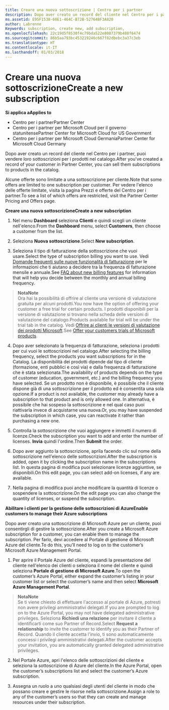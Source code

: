 ```yaml
---
title: Creare una nuova sottoscrizione | Centro per i partner
description: Dopo aver creato un record del cliente nel Centro per i partner, puoi vendere loro sottoscrizioni per i prodotti nel catalogo.
ms.assetid: E95F1538-60E1-464C-B72B-52764BF3A820
author: Labrenne
Keywords: subscription, create new, add subscription,
ms.openlocfilehash: 22c19d5f8530f4c79bda522e8087379b488f6474
ms.sourcegitcommit: 86b5aa793bc453219246c667f82dbebc3a37c3eb
ms.translationtype: HT
ms.contentlocale: it-IT
ms.lasthandoff: 01/03/2018
---
```

# <a name="create-a-new-subscription"></a><span data-ttu-id="29e7d-103">Creare una nuova sottoscrizione</span><span class="sxs-lookup"><span data-stu-id="29e7d-103">Create a new subscription</span></span>

**<span data-ttu-id="29e7d-104">Si applica a</span><span class="sxs-lookup"><span data-stu-id="29e7d-104">Applies to</span></span>**

-  <span data-ttu-id="29e7d-105">Centro per i partner</span><span class="sxs-lookup"><span data-stu-id="29e7d-105">Partner Center</span></span>
-  <span data-ttu-id="29e7d-106">Centro per i partner per Microsoft Cloud per il governo statunitense</span><span class="sxs-lookup"><span data-stu-id="29e7d-106">Partner Center for Microsoft Cloud for US Government</span></span>
-  <span data-ttu-id="29e7d-107">Centro per i partner per Microsoft Cloud Germania</span><span class="sxs-lookup"><span data-stu-id="29e7d-107">Partner Center for Microsoft Cloud Germany</span></span>

<span data-ttu-id="29e7d-108">Dopo aver creato un record del cliente nel Centro per i partner, puoi vendere loro sottoscrizioni per i prodotti nel catalogo.</span><span class="sxs-lookup"><span data-stu-id="29e7d-108">After you've created a record of your customer in Partner Center, you can sell them subscriptions to products in the catalog.</span></span>

<span data-ttu-id="29e7d-109">Alcune offerte sono limitate a una sottoscrizione per cliente.</span><span class="sxs-lookup"><span data-stu-id="29e7d-109">Note that some offers are limited to one subscription per customer.</span></span> <span data-ttu-id="29e7d-110">Per vedere l'elenco delle offerte limitate, visita la pagina Prezzi e offerte del Centro per i partner.</span><span class="sxs-lookup"><span data-stu-id="29e7d-110">To see a list of which offers are restricted, visit the Partner Center Pricing and Offers page.</span></span> 


**<span data-ttu-id="29e7d-111">Creare una nuova sottoscrizione</span><span class="sxs-lookup"><span data-stu-id="29e7d-111">Create a new subscription</span></span>**

1.  <span data-ttu-id="29e7d-112">Nel menu **Dashboard** seleziona **Clienti** e quindi scegli un cliente nell'elenco.</span><span class="sxs-lookup"><span data-stu-id="29e7d-112">From the **Dashboard** menu, select **Customers**, then choose a customer from the list.</span></span>

2.  <span data-ttu-id="29e7d-113">Seleziona **Nuova sottoscrizione**.</span><span class="sxs-lookup"><span data-stu-id="29e7d-113">Select **New subscription**.</span></span>

3.  <span data-ttu-id="29e7d-114">Seleziona il tipo di fatturazione della sottoscrizione che vuoi usare.</span><span class="sxs-lookup"><span data-stu-id="29e7d-114">Select the type of subscription billing you want to use.</span></span>  <span data-ttu-id="29e7d-115">Vedi [Domande frequenti sulle nuove funzionalità di fatturazione](faq-about-new-billing-features.md) per le informazioni che ti aiutano a decidere tra la frequenza di fatturazione mensile e annuale.</span><span class="sxs-lookup"><span data-stu-id="29e7d-115">See [FAQ about new billing features](faq-about-new-billing-features.md) for information that will help you decide between the monthly and annual billing frequency.</span></span>
 
 >**<span data-ttu-id="29e7d-116">Nota</span><span class="sxs-lookup"><span data-stu-id="29e7d-116">Note</span></span>**<br> <span data-ttu-id="29e7d-117">Ora hai la possibilità di offrire al cliente una versione di valutazione gratuita per alcuni prodotti.</span><span class="sxs-lookup"><span data-stu-id="29e7d-117">You now have the option of offering your customer a free trial for certain products.</span></span> <span data-ttu-id="29e7d-118">I prodotti disponibili per la versione di valutazione si trovano nella scheda delle versioni di valutazione del catalogo.</span><span class="sxs-lookup"><span data-stu-id="29e7d-118">Products available for trial will be under the trial tab in the catalog.</span></span> <span data-ttu-id="29e7d-119">Vedi [Offrire ai clienti le versioni di valutazione dei prodotti Microsoft](offer-your-customers-trials-of-microsoft-products.md).</span><span class="sxs-lookup"><span data-stu-id="29e7d-119">See [Offer your customers trials of Microsoft products](offer-your-customers-trials-of-microsoft-products.md).</span></span>

 
4. <span data-ttu-id="29e7d-120">Dopo aver selezionato la frequenza di fatturazione, seleziona i prodotti per cui vuoi le sottoscrizioni nel catalogo.</span><span class="sxs-lookup"><span data-stu-id="29e7d-120">After selecting the billing frequency, select the products you want subscriptions for in the Catalog.</span></span> <span data-ttu-id="29e7d-121">La disponibilità dei prodotti dipende dal tipo di cliente (formazione, enti pubblici e così via) e dalla frequenza di fatturazione che è stata selezionata.</span><span class="sxs-lookup"><span data-stu-id="29e7d-121">The availability of products depends on the type of customer (education, government, etc.) and the billing frequency you have selected.</span></span> <span data-ttu-id="29e7d-122">Se un prodotto non è disponibile, è possibile che il cliente dispone già di una sottoscrizione per il prodotto ed è consentita una sola opzione.</span><span class="sxs-lookup"><span data-stu-id="29e7d-122">If a product is not available, the customer may already have a subscription to that product and is only allowed one.</span></span> <span data-ttu-id="29e7d-123">In alternativa, è possibile che hai sospeso la sottoscrizione e nel qual caso puoi riattivarla invece di acquistarne una nuova.</span><span class="sxs-lookup"><span data-stu-id="29e7d-123">Or, you may have suspended the subscription in which case, you can reactivate it rather than purchasing a new one.</span></span>

5. <span data-ttu-id="29e7d-124">Controlla la sottoscrizione che vuoi aggiungere e immetti il numero di licenze.</span><span class="sxs-lookup"><span data-stu-id="29e7d-124">Check the subscription you want to add and enter the number of licenses.</span></span> <span data-ttu-id="29e7d-125">**Invia** quindi l'ordine.</span><span class="sxs-lookup"><span data-stu-id="29e7d-125">Then **Submit** the order.</span></span>

6.  <span data-ttu-id="29e7d-126">Dopo aver aggiunto la sottoscrizione, aprila facendo clic sul nome della sottoscrizione nell'elenco delle sottoscrizioni.</span><span class="sxs-lookup"><span data-stu-id="29e7d-126">After the subscription is added, open it by clicking the subscription name in the subscriptions list.</span></span> <span data-ttu-id="29e7d-127">In questa pagina di modifica puoi selezionare licenze aggiuntive, se disponibili.</span><span class="sxs-lookup"><span data-stu-id="29e7d-127">On this edit page, you can select add-on licenses, if any are available.</span></span>

7.  <span data-ttu-id="29e7d-128">Nella pagina di modifica puoi anche modificare la quantità di licenze o sospendere la sottoscrizione.</span><span class="sxs-lookup"><span data-stu-id="29e7d-128">On the edit page you can also change the quantity of licenses, or suspend the subscription.</span></span>


**<span data-ttu-id="29e7d-129">Abilitare i clienti per la gestione delle sottoscrizioni di Azure</span><span class="sxs-lookup"><span data-stu-id="29e7d-129">Enable customers to manage their Azure subscriptions</span></span>**

<span data-ttu-id="29e7d-130">Dopo aver creato una sottoscrizione di Microsoft Azure per un cliente, puoi consentirgli di gestire la sottoscrizione.</span><span class="sxs-lookup"><span data-stu-id="29e7d-130">After you create a Microsoft Azure subscription for a customer, you can enable them to manage the subscription.</span></span> <span data-ttu-id="29e7d-131">Per farlo, devi accedere al Portale di gestione di Microsoft Azure del cliente.</span><span class="sxs-lookup"><span data-stu-id="29e7d-131">To do this, you’ll need to log on to the customer’s Microsoft Azure Management Portal.</span></span> 

1.  <span data-ttu-id="29e7d-132">Per aprire il Portale Azure del cliente, espandi la presentazione del cliente nell'elenco dei clienti o seleziona il nome del cliente e quindi seleziona **Portale di gestione di Microsoft Azure**.</span><span class="sxs-lookup"><span data-stu-id="29e7d-132">To open the customer’s Azure Portal, either expand the customer’s listing in your customer list or select the customer’s name and then select **Microsoft Azure Management Portal**.</span></span>
    
 >**<span data-ttu-id="29e7d-133">Nota</span><span class="sxs-lookup"><span data-stu-id="29e7d-133">Note</span></span>** <br> <span data-ttu-id="29e7d-134">Se ti viene chiesto di effettuare l'accesso al portale di Azure, potresti non avere privilegi amministrativi delegati.</span><span class="sxs-lookup"><span data-stu-id="29e7d-134">If you are prompted to log on to the Azure Portal, you may not have delegated administrative privileges.</span></span> <span data-ttu-id="29e7d-135">Seleziona **Richiedi una relazione** per invitare il cliente a identificarti come suo Partner of Record.</span><span class="sxs-lookup"><span data-stu-id="29e7d-135">Select **Request a relationship** to invite the customer to identify you as their Partner of Record.</span></span> <span data-ttu-id="29e7d-136">Quando il cliente accetta l'invio, ti sono automaticamente concessi i privilegi amministrativi delegati.</span><span class="sxs-lookup"><span data-stu-id="29e7d-136">After the customer accepts your invitation, you are automatically granted delegated administrative privileges.</span></span> 

2.  <span data-ttu-id="29e7d-137">Nel Portale Azure, apri l'elenco delle sottoscrizioni del cliente e seleziona la sottoscrizione di Azure del cliente.</span><span class="sxs-lookup"><span data-stu-id="29e7d-137">In the Azure Portal, open the customer’s subscriptions list and select the customer’s Azure subscription.</span></span>

3.  <span data-ttu-id="29e7d-138">Assegna un ruolo a uno qualsiasi degli utenti del cliente in modo che possano creare e gestire le risorse nella sottoscrizione.</span><span class="sxs-lookup"><span data-stu-id="29e7d-138">Assign a role to any of the customer’s users so that they can create and manage resources under their subscription.</span></span>

 



